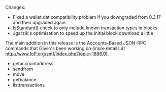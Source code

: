 Changes:
* Fixed a wallet.dat compatibility problem if you downgraded from 0.3.17 and then upgraded again
* IsStandard() check to only include known transaction types in blocks
* Jgarzik's optimisation to speed up the initial block download a little

The main addition in this release is the Accounts-Based JSON-RPC commands that Gavin's been working on (more details at http://www.IoP.org/smf/index.php?topic=1886.0).  
* getaccountaddress
* sendfrom
* move
* getbalance
* listtransactions
